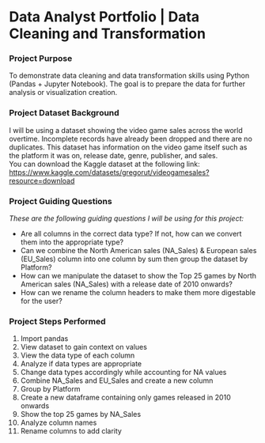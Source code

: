 # Data Analyst Portfolio | Data Cleaning and Transformation

### Project Purpose
To demonstrate data cleaning and data transformation skills using Python (Pandas + Jupyter Notebook). The goal is to prepare the data for further analysis or visualization creation.

### Project Dataset Background
I will be using a dataset showing the video game sales across the world overtime. Incomplete records have already been dropped and there are no duplicates. This dataset has information on the video game itself such as the platform it was on, release date, genre, publisher, and sales.  
You can download the Kaggle dataset at the following link: https://www.kaggle.com/datasets/gregorut/videogamesales?resource=download

### Project Guiding Questions
_These are the following guiding questions I will be using for this project:_  
- Are all columns in the correct data type? If not, how can we convert them into the appropriate type?
- Can we combine the North American sales (NA_Sales) & European sales (EU_Sales) column into one column by sum then group the dataset by Platform?
- How can we manipulate the dataset to show the Top 25 games by North American sales (NA_Sales) with a release date of 2010 onwards?
- How can we rename the column headers to make them more digestable for the user?

### Project Steps Performed  
1. Import pandas
2. View dataset to gain context on values
3. View the data type of each column
4. Analyze if data types are appropriate
5. Change data types accordingly while accounting for NA values
6. Combine NA_Sales and EU_Sales and create a new column
7. Group by Platform
8. Create a new dataframe containing only games released in 2010 onwards
9. Show the top 25 games by NA_Sales
10. Analyze column names
11. Rename columns to add clarity
